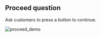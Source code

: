 ## Proceed question

Ask customers to press a button to continue.

![proceed_demo](https://raw.githubusercontent.com/loyjoy/welcome/master/help/processes/process/subprocesses/proceed_demo.png)
